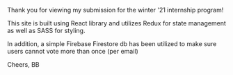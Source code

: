 Thank you for viewing my submission for the winter '21 internship program! 

This site is built using React library and utilizes Redux for state management as well as SASS for styling. 

In addition, a simple Firebase Firestore db has been utilized to make sure users cannot vote more than once (per email)

Cheers,
BB

